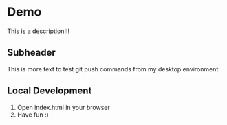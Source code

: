 # Demo

This is a description!!!

## Subheader

This is more text to test git push commands from my desktop environment.

## Local Development

1. Open index.html in your browser
2. Have fun :)